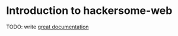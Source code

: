 # Introduction to hackersome-web

TODO: write [great documentation](http://jacobian.org/writing/what-to-write/)
